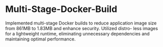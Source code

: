 # Multi-Stage-Docker-Build
Implemented multi-stage Docker builds to reduce application image size from 861MB to 1.83MB and enhance security. Utilized distro- less images for a lightweight runtime, eliminating unnecessary dependencies and maintaining optimal performance.
